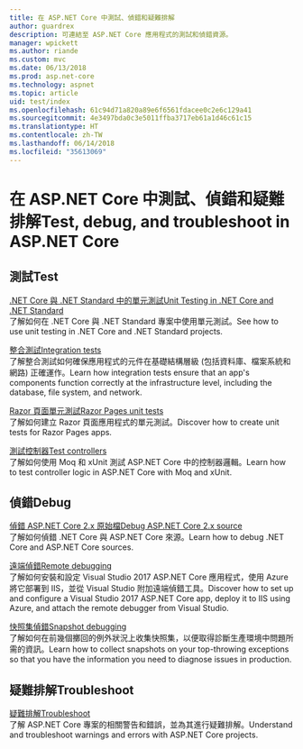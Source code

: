 ```yaml
---
title: 在 ASP.NET Core 中測試、偵錯和疑難排解
author: guardrex
description: 可連結至 ASP.NET Core 應用程式的測試和偵錯資源。
manager: wpickett
ms.author: riande
ms.custom: mvc
ms.date: 06/13/2018
ms.prod: asp.net-core
ms.technology: aspnet
ms.topic: article
uid: test/index
ms.openlocfilehash: 61c94d71a820a89e6f6561fdacee0c2e6c129a41
ms.sourcegitcommit: 4e3497bda0c3e5011ffba3717eb61a1d46c61c15
ms.translationtype: HT
ms.contentlocale: zh-TW
ms.lasthandoff: 06/14/2018
ms.locfileid: "35613069"
---
```

# <a name="test-debug-and-troubleshoot-in-aspnet-core"></a><span data-ttu-id="2458f-103">在 ASP.NET Core 中測試、偵錯和疑難排解</span><span class="sxs-lookup"><span data-stu-id="2458f-103">Test, debug, and troubleshoot in ASP.NET Core</span></span>

## <a name="test"></a><span data-ttu-id="2458f-104">測試</span><span class="sxs-lookup"><span data-stu-id="2458f-104">Test</span></span>

[<span data-ttu-id="2458f-105">.NET Core 與 .NET Standard 中的單元測試</span><span class="sxs-lookup"><span data-stu-id="2458f-105">Unit Testing in .NET Core and .NET Standard</span></span>](/dotnet/articles/core/testing/)  
<span data-ttu-id="2458f-106">了解如何在 .NET Core 與 .NET Standard 專案中使用單元測試。</span><span class="sxs-lookup"><span data-stu-id="2458f-106">See how to use unit testing in .NET Core and .NET Standard projects.</span></span>

[<span data-ttu-id="2458f-107">整合測試</span><span class="sxs-lookup"><span data-stu-id="2458f-107">Integration tests</span></span>](xref:test/integration-tests)  
<span data-ttu-id="2458f-108">了解整合測試如何確保應用程式的元件在基礎結構層級 (包括資料庫、檔案系統和網路) 正確運作。</span><span class="sxs-lookup"><span data-stu-id="2458f-108">Learn how integration tests ensure that an app's components function correctly at the infrastructure level, including the database, file system, and network.</span></span>

[<span data-ttu-id="2458f-109">Razor 頁面單元測試</span><span class="sxs-lookup"><span data-stu-id="2458f-109">Razor Pages unit tests</span></span>](xref:test/razor-pages-tests)  
<span data-ttu-id="2458f-110">了解如何建立 Razor 頁面應用程式的單元測試。</span><span class="sxs-lookup"><span data-stu-id="2458f-110">Discover how to create unit tests for Razor Pages apps.</span></span>

[<span data-ttu-id="2458f-111">測試控制器</span><span class="sxs-lookup"><span data-stu-id="2458f-111">Test controllers</span></span>](xref:mvc/controllers/testing)  
<span data-ttu-id="2458f-112">了解如何使用 Moq 和 xUnit 測試 ASP.NET Core 中的控制器邏輯。</span><span class="sxs-lookup"><span data-stu-id="2458f-112">Learn how to test controller logic in ASP.NET Core with Moq and xUnit.</span></span>

## <a name="debug"></a><span data-ttu-id="2458f-113">偵錯</span><span class="sxs-lookup"><span data-stu-id="2458f-113">Debug</span></span>

[<span data-ttu-id="2458f-114">偵錯 ASP.NET Core 2.x 原始檔</span><span class="sxs-lookup"><span data-stu-id="2458f-114">Debug ASP.NET Core 2.x source</span></span>](https://github.com/aspnet/Docs/issues/4155)  
<span data-ttu-id="2458f-115">了解如何偵錯 .NET Core 與 ASP.NET Core 來源。</span><span class="sxs-lookup"><span data-stu-id="2458f-115">Learn how to debug .NET Core and ASP.NET Core sources.</span></span>

[<span data-ttu-id="2458f-116">遠端偵錯</span><span class="sxs-lookup"><span data-stu-id="2458f-116">Remote debugging</span></span>](/visualstudio/debugger/remote-debugging-azure)  
<span data-ttu-id="2458f-117">了解如何安裝和設定 Visual Studio 2017 ASP.NET Core 應用程式，使用 Azure 將它部署到 IIS，並從 Visual Studio 附加遠端偵錯工具。</span><span class="sxs-lookup"><span data-stu-id="2458f-117">Discover how to set up and configure a Visual Studio 2017 ASP.NET Core app, deploy it to IIS using Azure, and attach the remote debugger from Visual Studio.</span></span>

[<span data-ttu-id="2458f-118">快照集偵錯</span><span class="sxs-lookup"><span data-stu-id="2458f-118">Snapshot debugging</span></span>](/azure/application-insights/app-insights-snapshot-debugger)  
<span data-ttu-id="2458f-119">了解如何在前幾個擲回的例外狀況上收集快照集，以便取得診斷生產環境中問題所需的資訊。</span><span class="sxs-lookup"><span data-stu-id="2458f-119">Learn how to collect snapshots on your top-throwing exceptions so that you have the information you need to diagnose issues in production.</span></span>

## <a name="troubleshoot"></a><span data-ttu-id="2458f-120">疑難排解</span><span class="sxs-lookup"><span data-stu-id="2458f-120">Troubleshoot</span></span>

[<span data-ttu-id="2458f-121">疑難排解</span><span class="sxs-lookup"><span data-stu-id="2458f-121">Troubleshoot</span></span>](xref:test/troubleshoot)  
<span data-ttu-id="2458f-122">了解 ASP.NET Core 專案的相關警告和錯誤，並為其進行疑難排解。</span><span class="sxs-lookup"><span data-stu-id="2458f-122">Understand and troubleshoot warnings and errors with ASP.NET Core projects.</span></span>
